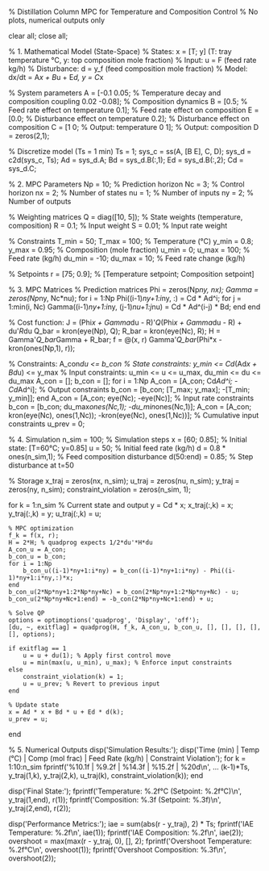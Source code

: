 % Distillation Column MPC for Temperature and Composition Control
% No plots, numerical outputs only

clear all;
close all;

% 1. Mathematical Model (State-Space)
% States: x = [T; y] (T: tray temperature °C, y: top composition mole fraction)
% Input: u = F (feed rate kg/h)
% Disturbance: d = y_f (feed composition mole fraction)
% Model: dx/dt = A*x + B*u + E*d, y = C*x

% System parameters
A = [-0.1  0.05;  % Temperature decay and composition coupling
      0.02 -0.08]; % Composition dynamics
B = [0.5;  % Feed rate effect on temperature
     0.1]; % Feed rate effect on composition
E = [0.0;  % Disturbance effect on temperature
     0.2]; % Disturbance effect on composition
C = [1 0;  % Output: temperature
     0 1]; % Output: composition
D = zeros(2,1);

% Discretize model (Ts = 1 min)
Ts = 1;
sys_c = ss(A, [B E], C, D);
sys_d = c2d(sys_c, Ts);
Ad = sys_d.A;
Bd = sys_d.B(:,1);
Ed = sys_d.B(:,2);
Cd = sys_d.C;

% 2. MPC Parameters
Np = 10; % Prediction horizon
Nc = 3;  % Control horizon
nx = 2;  % Number of states
nu = 1;  % Number of inputs
ny = 2;  % Number of outputs

% Weighting matrices
Q = diag([10, 5]); % State weights (temperature, composition)
R = 0.1;           % Input weight
S = 0.01;          % Input rate weight

% Constraints
T_min = 50; T_max = 100; % Temperature (°C)
y_min = 0.8; y_max = 0.95; % Composition (mole fraction)
u_min = 0; u_max = 100;   % Feed rate (kg/h)
du_min = -10; du_max = 10; % Feed rate change (kg/h)

% Setpoints
r = [75; 0.9]; % [Temperature setpoint; Composition setpoint]

% 3. MPC Matrices
% Prediction matrices
Phi = zeros(Np*ny, nx);
Gamma = zeros(Np*ny, Nc*nu);
for i = 1:Np
    Phi((i-1)*ny+1:i*ny, :) = Cd * Ad^i;
    for j = 1:min(i, Nc)
        Gamma((i-1)*ny+1:i*ny, (j-1)*nu+1:j*nu) = Cd * Ad^(i-j) * Bd;
    end
end

% Cost function: J = (Phi*x + Gamma*du - R)'*Q*(Phi*x + Gamma*du - R) + du'*R*du
Q_bar = kron(eye(Np), Q);
R_bar = kron(eye(Nc), R);
H = Gamma'*Q_bar*Gamma + R_bar;
f = @(x, r) Gamma'*Q_bar*(Phi*x - kron(ones(Np,1), r));

% Constraints: A_con*du <= b_con
% State constraints: y_min <= Cd*(Ad*x + Bd*u) <= y_max
% Input constraints: u_min <= u <= u_max, du_min <= du <= du_max
A_con = [];
b_con = [];
for i = 1:Np
    A_con = [A_con; Cd*Ad^i; -Cd*Ad^i]; % Output constraints
    b_con = [b_con; [T_max; y_max]; -[T_min; y_min]];
end
A_con = [A_con; eye(Nc); -eye(Nc)]; % Input rate constraints
b_con = [b_con; du_max*ones(Nc,1); -du_min*ones(Nc,1)];
A_con = [A_con; kron(eye(Nc), ones(1,Nc)); -kron(eye(Nc), ones(1,Nc))]; % Cumulative input constraints
u_prev = 0;

% 4. Simulation
n_sim = 100; % Simulation steps
x = [60; 0.85]; % Initial state: [T=60°C; y=0.85]
u = 50; % Initial feed rate (kg/h)
d = 0.8 * ones(n_sim,1); % Feed composition disturbance
d(50:end) = 0.85; % Step disturbance at t=50

% Storage
x_traj = zeros(nx, n_sim);
u_traj = zeros(nu, n_sim);
y_traj = zeros(ny, n_sim);
constraint_violation = zeros(n_sim, 1);

for k = 1:n_sim
    % Current state and output
    y = Cd * x;
    x_traj(:,k) = x;
    y_traj(:,k) = y;
    u_traj(:,k) = u;
    
    % MPC optimization
    f_k = f(x, r);
    H = 2*H; % quadprog expects 1/2*du'*H*du
    A_con_u = A_con;
    b_con_u = b_con;
    for i = 1:Np
        b_con_u((i-1)*ny+1:i*ny) = b_con((i-1)*ny+1:i*ny) - Phi((i-1)*ny+1:i*ny,:)*x;
    end
    b_con_u(2*Np*ny+1:2*Np*ny+Nc) = b_con(2*Np*ny+1:2*Np*ny+Nc) - u;
    b_con_u(2*Np*ny+Nc+1:end) = -b_con(2*Np*ny+Nc+1:end) + u;
    
    % Solve QP
    options = optimoptions('quadprog', 'Display', 'off');
    [du, ~, exitflag] = quadprog(H, f_k, A_con_u, b_con_u, [], [], [], [], [], options);
    
    if exitflag == 1
        u = u + du(1); % Apply first control move
        u = min(max(u, u_min), u_max); % Enforce input constraints
    else
        constraint_violation(k) = 1;
        u = u_prev; % Revert to previous input
    end
    
    % Update state
    x = Ad * x + Bd * u + Ed * d(k);
    u_prev = u;
end

% 5. Numerical Outputs
disp('Simulation Results:');
disp('Time (min) | Temp (°C) | Comp (mol frac) | Feed Rate (kg/h) | Constraint Violation');
for k = 1:10:n_sim
    fprintf('%10.1f | %9.2f | %14.3f | %15.2f | %20d\n', ...
        (k-1)*Ts, y_traj(1,k), y_traj(2,k), u_traj(k), constraint_violation(k));
end

disp('Final State:');
fprintf('Temperature: %.2f°C (Setpoint: %.2f°C)\n', y_traj(1,end), r(1));
fprintf('Composition: %.3f (Setpoint: %.3f)\n', y_traj(2,end), r(2));

disp('Performance Metrics:');
iae = sum(abs(r - y_traj), 2) * Ts;
fprintf('IAE Temperature: %.2f\n', iae(1));
fprintf('IAE Composition: %.2f\n', iae(2));
overshoot = max(max(r - y_traj, 0), [], 2);
fprintf('Overshoot Temperature: %.2f°C\n', overshoot(1));
fprintf('Overshoot Composition: %.3f\n', overshoot(2));
